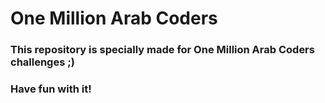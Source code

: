 # One Million Arab Coders

### This repository is specially made for One Million Arab Coders challenges ;)

### Have fun with it!
